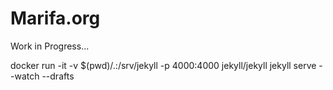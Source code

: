 # Marifa.org

Work in Progress...

docker run -it -v $(pwd)/.:/srv/jekyll -p 4000:4000 jekyll/jekyll jekyll serve --watch --drafts


